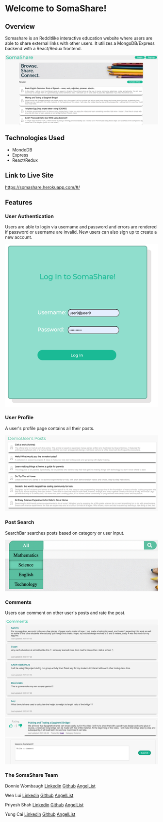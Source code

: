 # Welcome to SomaShare!

## Overview

Somashare is an Redditlike interactive education website where users are able to share external links with other users. It utilizes a MongoDB/Express backend with a React/Redux frontend. 

![Somashare](https://github.com/SymmetricInDesign/SomaShare/blob/main/frontend/public/images/Screen%20Shot%202021-08-04%20at%207.46.36%20PM.png)


## Technologies Used

- MondoDB
- Express
- React/Redux

## Link to Live Site

https://somashare.herokuapp.com/#/

## Features

### User Authentication

Users are able to login via username and password and errors are rendered if password or username are invalid. New users can also sign up to create a new account.

![Somashare](https://github.com/SymmetricInDesign/SomaShare/blob/main/frontend/public/images/Screen%20Shot%202021-08-04%20at%207.51.25%20PM.png)

### User Profile

A user's profile page contains all their posts.

![Somashare](https://github.com/SymmetricInDesign/SomaShare/blob/main/frontend/public/images/Screen%20Shot%202021-08-05%20at%205.32.04%20PM.png)

### Post Search 

SearchBar searches posts based on category or user input.

![Somashare](https://github.com/SymmetricInDesign/SomaShare/blob/main/frontend/public/images/Screen%20Shot%202021-08-05%20at%205.30.36%20PM.png)

### Comments 

Users can comment on other user's posts and rate the post.

![Somashare](https://github.com/SymmetricInDesign/SomaShare/blob/main/frontend/public/images/Screen%20Shot%202021-08-04%20at%208.36.50%20PM.png)
![Somashare](https://github.com/SymmetricInDesign/SomaShare/blob/main/frontend/public/images/Screen%20Shot%202021-08-04%20at%208.36.36%20PM.png)
![Somashare](https://github.com/SymmetricInDesign/SomaShare/blob/main/frontend/public/images/Screen%20Shot%202021-08-04%20at%208.36.41%20PM.png)

### The SomaShare Team

Donnie Wombaugh
[Linkedin](https://www.linkedin.com/in/donnie-wombough-911671218/)
[Github](https://github.com/SymmetricInDesign)
[AngelList](https://www.google.com)

Wen Lui
[Linkedin](https://www.linkedin.com/in/wliu0709/)
[Github](https://github.com/robokitten007)
[AngelList](https://angel.co/u/wen-liu-4)

Priyesh Shah
[Linkedin](https://www.linkedin.com/in/priyesh-shah-bb612688/)
[Github](https://github.com/priyeshshah147)
[AngelList](https://angel.co/u/priyesh-shah-3)

Yung Cai
[Linkedin](https://www.linkedin.com/in/yung-cai-8b8744218/)
[Github](https://github.com/yungcai)
[AngelList](https://angel.co/u/yung-cai)
